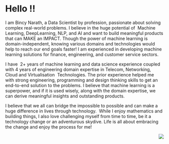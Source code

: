 # Hello !!

<div align="left" width="30%">
I am Bincy Narath, a Data Scientist by profession, passionate about solving complex real-world problems. I believe in the huge potential of  Machine Learning, DeepLearning, NLP, and AI and want to build meaningful products that can MAKE an IMPACT. Though the power of machine learning is domain-independent, knowing various domains and technologies would help to reach our end goals faster! I am experienced in developing machine learning solutions for finance, engineering, and customer service sectors.

I have  2+ years of machine learning and data science experience coupled with 4 years of engineering domain expertise in Telecom, Networking, Cloud and Virtualisation  Technologies. The prior experience helped me with strong engineering, programming and design thinking skills to get an end-to-end solution to the problems. I believe that machine learning is a superpower, and if it is used wisely, along with the domain expertise, we can derive meaningful insights and outstanding products.

I believe that we all can bridge the impossible to possible and can make a huge difference in lives through technology.  While I enjoy mathematics and building things, I also love challenging myself from time to time, be it a technology change or an adventurous skydive. Life is all about embracing the change and enjoy the process for me!
</div>
<a href="https://github-readme-stats.vercel.app/api?username=bnarath&hide=contribs&show_icons=true&theme=synthwave&layout=compact">
  <img align="right" src="https://github-readme-stats.vercel.app/api?username=bnarath&hide=contribs&show_icons=true&theme=synthwave&layout=compact" />
</a>






